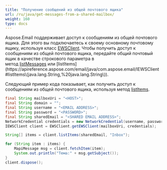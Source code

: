 ```yaml
---
title: "Получение сообщений из общей почтового ящика"
url: /ru/java/get-messages-from-a-shared-mailbox/
weight: 160
type: docs
---
```



Aspose.Email поддерживает доступ к сообщениям из общей почтового ящика. Для этого вы подключаетесь к своему основному почтовому ящику, используя класс [EWSClient](https://apireference.aspose.com/email/java/com.aspose.email/ewsclient). Чтобы получить доступ к сообщениям из общей почтового ящика, передайте общий почтовый ящик в качестве строкового параметра в метод [listMessages](https://apireference.aspose.com/email/java/com.aspose.email/IEWSClient#listMessages\(java.lang.String,%20java.lang.String,%20boolean\)) или [listItems](https://apireference.aspose.com/email/java/com.aspose.email/IEWSClient#listItems\(java.lang.String,%20java.lang.String\)).

Следующий пример кода показывает, как получить доступ к сообщениям из общей почтового ящика, используя метод [listItems](https://apireference.aspose.com/email/java/com.aspose.email/IEWSClient#listItems\(java.lang.String,%20java.lang.String\)).

~~~Java
final String mailboxUri = "<HOST>";
final String domain = "";
final String username = "<EMAIL ADDRESS>";
final String password = "<PASSWORD>";
final String sharedEmail = "<SHARED EMAIL ADDRESS>";
NetworkCredential credentials = new NetworkCredential(username, password, domain);
IEWSClient client = EWSClient.getEWSClient(mailboxUri, credentials);

String[] items = client.listItems(sharedEmail, "Inbox");

for (String item : items) {
    MapiMessage msg = client.fetchItem(item);
    System.out.println("Тема:" + msg.getSubject());
}
client.dispose();
~~~